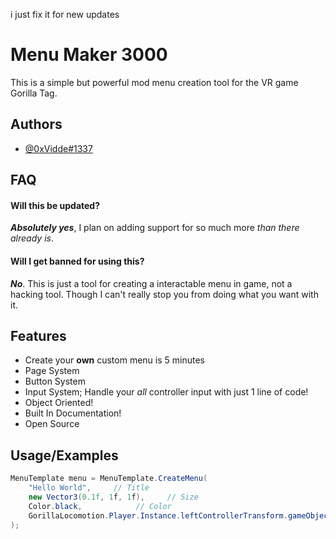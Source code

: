 i just fix it for new updates


# Menu Maker 3000

This is a simple but powerful mod menu creation tool for the VR game Gorilla Tag.

## Authors

- [@0xVidde#1337]()


## FAQ

#### Will this be updated?

***Absolutely yes***, I plan on adding support for so much more *than there already is*.

#### Will I get banned for using this?

***No***. This is just a tool for creating a interactable menu in game, not a hacking tool. Though I can't really stop you from doing what you want with it.

## Features

- Create your **own** custom menu is 5 minutes
- Page System
- Button System
- Input System; Handle your *all* controller input with just 1 line of code!
- Object Oriented!
- Built In Documentation!
- Open Source


## Usage/Examples

```c#
MenuTemplate menu = MenuTemplate.CreateMenu(
    "Hello World",     // Title
    new Vector3(0.1f, 1f, 1f),     // Size
    Color.black,            // Color
    GorillaLocomotion.Player.Instance.leftControllerTransform.gameObject  // Pivot Point
);
```

